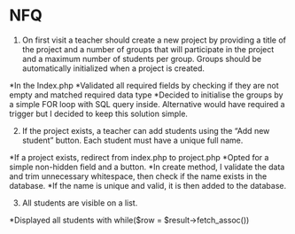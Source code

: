 # NFQ
 
1. On first visit a teacher should create a new project by providing a title of the project and
a number of groups that will participate in the project and a maximum number of
students per group. Groups should be automatically initialized when a project is created.

*In the Index.php
*Validated all required fields by checking if they are not empty and matched required data type
*Decided to initialise the groups by a simple FOR loop with SQL query inside. Alternative would have required a trigger but I decided to keep this solution simple.

2. If the project exists, a teacher can add students using the “Add new student” button.
Each student must have a unique full name.

*If a project exists, redirect from index.php to project.php
*Opted for a simple non-hidden field and a button.
*In create method, I validate the data and trim unnecessary whitespace, then check if the name exists in the database.
*If the name is unique and valid, it is then added to the database.

3. All students are visible on a list.

*Displayed all students with while($row = $result->fetch_assoc())